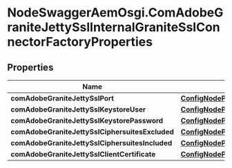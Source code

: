 # NodeSwaggerAemOsgi.ComAdobeGraniteJettySslInternalGraniteSslConnectorFactoryProperties

## Properties

Name | Type | Description | Notes
------------ | ------------- | ------------- | -------------
**comAdobeGraniteJettySslPort** | [**ConfigNodePropertyInteger**](ConfigNodePropertyInteger.md) |  | [optional] 
**comAdobeGraniteJettySslKeystoreUser** | [**ConfigNodePropertyString**](ConfigNodePropertyString.md) |  | [optional] 
**comAdobeGraniteJettySslKeystorePassword** | [**ConfigNodePropertyString**](ConfigNodePropertyString.md) |  | [optional] 
**comAdobeGraniteJettySslCiphersuitesExcluded** | [**ConfigNodePropertyArray**](ConfigNodePropertyArray.md) |  | [optional] 
**comAdobeGraniteJettySslCiphersuitesIncluded** | [**ConfigNodePropertyArray**](ConfigNodePropertyArray.md) |  | [optional] 
**comAdobeGraniteJettySslClientCertificate** | [**ConfigNodePropertyDropDown**](ConfigNodePropertyDropDown.md) |  | [optional] 



